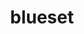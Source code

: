 ---
title: blueset
github: https://github.com/blueset
mode: dark
transition: 1s
score: 95
archetype:
- Minimalistic
- Animation
---